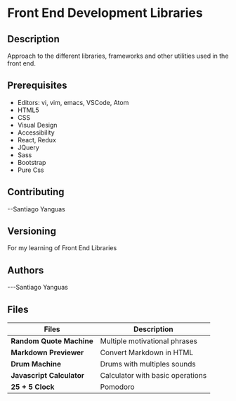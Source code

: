 # Front End Development Libraries

## Description

Approach to the different libraries, frameworks and other utilities used in the front end.

## Prerequisites

- Editors: vi, vim, emacs, VSCode, Atom
- HTML5
- CSS
- Visual Design
- Accessibility
- React, Redux
- JQuery
- Sass
- Bootstrap
- Pure Css

## Contributing

--Santiago Yanguas

## Versioning

For my learning of Front End Libraries

## Authors

---Santiago Yanguas

## Files

| Files                     | Description                      |
| ------------------------- | -------------------------------- |
| **Random Quote Machine**  | Multiple motivational phrases    |
| **Markdown Previewer**    | Convert Markdown in HTML         |
| **Drum Machine**          | Drums with multiples sounds      |
| **Javascript Calculator** | Calculator with basic operations |
| **25 + 5 Clock**          | Pomodoro                         |
